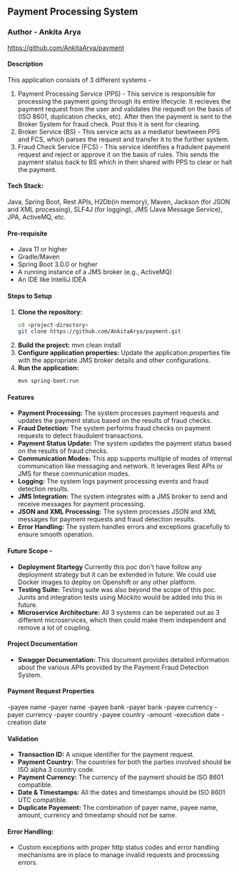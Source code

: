 ## Payment Processing System

### Author - Ankita Arya
https://github.com/AnkitaArya/payment

#### Description
This application consists of 3 different systems -
1. Payment Processing Service (PPS) - This service is responsible for processing the payment going through its entire lifecycle. It recieves the payment request from the user and validates the requedt on the basis of (ISO 8601, duplication checks, etc). After then the payment is sent to the Broker System for fraud check. Post this it is sent for clearing.
2. Broker Service (BS) - This service acts as a mediator bewtween PPS and FCS, which parses the request and transfer it to the further system.
3. Fraud Check Service (FCS) - This service identifies a fradulent payment request and reject or approve it on the basis of rules. This sends the payment status back to BS which in then shared with PPS to clear or halt the payment.

#### Tech Stack:
Java, Spring Boot, Rest APIs, H2Db(in memory), Maven, Jackson (for JSON and XML processing), SLF4J (for logging), JMS (Java Message Service),
JPA, ActiveMQ, etc.

#### Pre-requisite
- Java 11 or higher
- Gradle/Maven
- Spring Boot 3.0.0 or higher
- A running instance of a JMS broker (e.g., ActiveMQ)
- An IDE like IntelliJ IDEA

#### Steps to Setup
1. **Clone the repository:**
   ```sh
   cd <project-directory>
   git clone https://github.com/AnkitaArya/payment.git
   ```
2. **Build the project:**
   mvn clean install
3. **Configure application properties:**
   Update the application.properties file with the appropriate JMS broker details and other configurations.
4. **Run the application:**
   ```sh
   mvn spring-boot:run
   ```
#### Features
- **Payment Processing:** The system processes payment requests and updates the payment status based on the results of fraud checks.
- **Fraud Detection:** The system performs fraud checks on payment requests to detect fraudulent transactions.
- **Payment Status Update:** The system updates the payment status based on the results of fraud checks.
- **Communication Modes:** This app supports multiple of modes of internal communication like messaging and network. It leverages Rest APIs or JMS for these communication modes.
- **Logging:** The system logs payment processing events and fraud detection results.
- **JMS Integration:** The system integrates with a JMS broker to send and receive messages for payment processing.
- **JSON and XML Processing:** The system processes JSON and XML messages for payment requests and fraud detection results.
- **Error Handling:** The system handles errors and exceptions gracefully to ensure smooth operation.

#### Future Scope - 
- **Deployment Startegy** Currently this poc don't have follow any deployment strategy but it can be extended in future. We could use Docker images to deploy on Openshift or any other platform.
- **Testing Suite:** Testing suite was also beyond the scope of this poc. Junits and integration tests using Mockito would be added into this in future.
- **Microservice Architecture:** All 3 systems can be seperated out as 3 different microservices, which then could make them independent and remove a lot of coupling.
  

#### Project Documentation
- **Swagger Documentation:** This document provides detailed information about the various APIs provided by the Payment Fraud Detection System.

#### Payment Request Properties
-payee name
-payer name
-payee bank
-payer bank
-payee currency
-payer currency
-payer country
-payee country
-amount 
-execution date
-creation date

#### Validation
- **Transaction ID:** A unique identifier for the payment request.
- **Payment Country:** The countries for both the parties involved should be ISO alpha 3 country code.
- **Payment Currency:** The currency of the payment should be ISO 8601 compatible.
- **Date & Timestamps:** All the dates and timestamps should be ISO 8601 UTC compatible.
- **Duplicate Payement:** The combination of payer name, payee name, amount, currency and timestamp should not be same.

#### Error Handling: 
- Custom exceptions with proper http status codes and error handling mechanisms are in place to manage invalid requests and processing errors.
